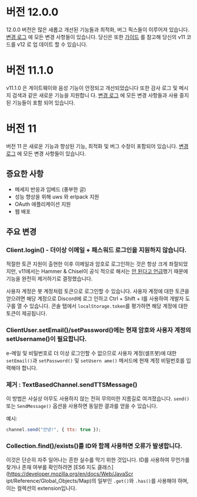 # 버전 12.0.0

12.0.0 버전은 많은 새롭고 개선된 기능들과 최적화, 버그 픽스들이 이루어져 있습니다.
[변경 로그](https://github.com/discordjs/discord.js/releases/tag/12.0.0) 에 모든 변경 사항들이 있습니다.
당신은 또한 [가이드](https://discordjs.guide/additional-info/changes-in-v12.html) 를 참고해 당신의 v11 코드를 v12 로 업
데이트 할 수 있습니다.

# 버전 11.1.0

v11.1.0 은 게이트웨이와 음성 기능이 안정되고 개선되었습니다 또한 감사 로그 및 메시지 검색과 같은 새로운 기능을 지원합니
다.
[변경 로그](https://github.com/discordjs/discord.js/releases/tag/11.1.0) 에 모든 변경 사항들과 사용 중지된 기능들이 포함
되어 있습니다.

# 버전 11

버전 11 은 새로운 기능과 향상된 기능, 최적화 및 버그 수정이 포함되어 있습니다.
[변경 로그](https://github.com/discordjs/discord.js/releases/tag/11.0.0) 에 모든 변경 사항들이 있습니다.

## 증요한 사항

- 메세지 반응과 임베드 (풍부한 글)
- 성능 향상을 위해 uws 와 erlpack 지원
- OAuth 애플리케이션 지원
- 웹 배포

## 주요 변경

### Client.login() - 더이상 이메일 + 패스워드 로그인을 지원하지 않습니다.

적절한 토큰 지원이 출현한 이후 이메일과 암호로 로그인하는 것은 항상 크게 좌절되었지만, v11에서는 Hammer & Chisel이 공식
적으로 해서는 [안 된다고 언급](https://github.com/hammerandchisel/discord-api-docs/issues/69#issuecomment-223886862)했기
때문에 기능을 완전히 제거하기로 결정했습니다.

사용자 계정은 봇 계정처럼 토큰으로 로그인할 수 있습니다. 사용자 계정에 대한 토큰을 얻으려면 해당 계정으로 Discord에 로그
인하고 Ctrl + Shift + I를 사용하여 개발자 도구를 열 수 있습니다. 콘솔 탭에서 `localStorage.token`를 평가하면 해당 계정에
대한 토큰이 제공됩니다.

### ClientUser.setEmail()/setPassword()에는 현재 암호와 사용자 계정의 setUsername()이 필요합니다.

e-메일 및 비밀번호로 더 이상 로그인할 수 없으므로 사용자 계정(셀프봇)에 대한 `setEmail()`과 `setPassword()` 및 `setUsern ame()` 메서드에 현재 계정 비밀번호를 입력해야 합니다.

### 제거 : TextBasedChannel.sendTTSMessage()

이 방법은 사실상 아무도 사용하지 않는 전혀 무의미한 지름길로 여겨졌습니다.
`send()` 또는 `SendMessage()` 옵션을 사용하면 동일한 결과를 얻을 수 있습니다.

예시:

```js
channel.send("안녕!", { tts: true });
```

### Collection.find()/exists()를 ID와 함께 사용하면 오류가 발생합니다.

이것은 단순히 자주 일어나는 흔한 실수를 막기 위한 것입니다.
ID를 사용하여 무언가를 찾거나 존재 여부를 확인하려면 [ES6 지도 클래스](https://developer.mozilla.org/en/docs/Web/JavaScr
ipt/Reference/Global_Objects/Map)의 일부인 `.get()`와 `.has()`를 사용해야 하며, 이는 컬렉션의 extension입니다.
